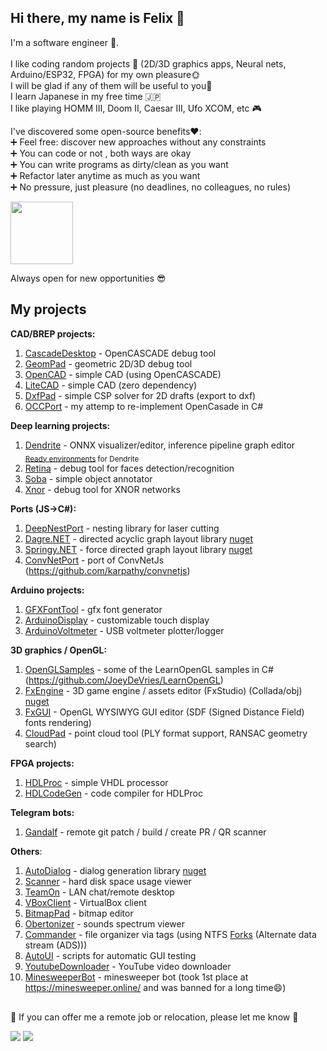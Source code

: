 ## Hi there, my name is Felix 👋
I'm a software engineer 🐧.  <br/>
<br/>
I like coding random projects 🐝 (2D/3D graphics apps, Neural nets, Arduino/ESP32, FPGA) for my own pleasure🌞 <br/> 
I will be glad if any of them will be useful to you🙏  <br/>
I learn Japanese in my free time 🇯🇵 <br/>
I like playing HOMM III, Doom II, Caesar III, Ufo XCOM, etc :video_game:

I've discovered some open-source benefits❤️: <br/>
➕ Feel free: discover new approaches without any constraints <br/>
➕ You can code or not , both ways are okay  <br/>
➕ You can write programs as dirty/clean as you want <br/>
➕ Refactor later anytime as much as you want <br/>
➕ No pressure, just pleasure (no deadlines, no colleagues, no rules) <br/>
 

<img src="https://github.com/fel88/fel88/assets/15663687/d47cf126-8b1d-48ff-9e12-fc4de47af611"  width="100"  />


Always open for new opportunities :sunglasses:

## My projects

**CAD/BREP projects:**
1. [CascadeDesktop](https://github.com/fel88/CascadeDesktop) - OpenCASCADE debug tool
2. [GeomPad](https://github.com/fel88/GeomPad) - geometric 2D/3D debug tool
3. [OpenCAD](https://github.com/fel88/OpenCAD) - simple CAD (using OpenCASCADE)
4. [LiteCAD](https://github.com/fel88/LiteCAD) - simple CAD (zero dependency)
5. [DxfPad](https://github.com/fel88/DxfPad) - simple CSP solver for 2D drafts (export to dxf)
6. [OCCPort](https://github.com/fel88/OCCPort) - my attemp to re-implement OpenCasade in C# 
   
**Deep learning projects:**
1. [Dendrite](https://github.com/fel88/Dendrite) - ONNX visualizer/editor, inference pipeline graph editor   
    <sub>  [Ready environments](https://github.com/fel88/Dendrite.Environments) for Dendrite   </sub>
2. [Retina](https://github.com/fel88/Retina) - debug tool for faces detection/recognition
3. [Soba](https://github.com/fel88/SOBA) - simple object annotator
4. [Xnor](https://github.com/fel88/Xnor) - debug tool for XNOR networks


**Ports (JS→C#):**
1. [DeepNestPort](https://github.com/fel88/DeepNestPort) - nesting library for laser cutting
2. [Dagre.NET](https://github.com/fel88/Dagre.NET) - directed acyclic graph layout library [nuget](https://www.nuget.org/packages/Dagre.NET)
3. [Springy.NET](https://github.com/fel88/Springy.NET) - force directed graph layout library [nuget](https://www.nuget.org/packages/Springy.NET)
4. [ConvNetPort](https://github.com/fel88/ConvNetPort) - port of ConvNetJs (https://github.com/karpathy/convnetjs)

**Arduino projects:**
1. [GFXFontTool](https://github.com/fel88/GFXFontTool) - gfx font generator
2. [ArduinoDisplay](https://github.com/fel88/ArduinoDisplay) - customizable touch display
3. [ArduinoVoltmeter](https://github.com/fel88/ArduinoVoltmeter) - USB voltmeter plotter/logger   

**3D graphics / OpenGL:**
1. [OpenGLSamples](https://github.com/fel88/OpenGLSamples) - some of the LearnOpenGL samples in C# (https://github.com/JoeyDeVries/LearnOpenGL)
2. [FxEngine](https://github.com/fel88/FxEngine) - 3D game engine / assets editor (FxStudio) (Collada/obj)  [nuget](https://www.nuget.org/packages/Dagre.NET)
3. [FxGUI](https://github.com/fel88/FxGUI) - OpenGL WYSIWYG GUI editor (SDF (Signed Distance Field) fonts rendering)
4. [CloudPad](https://github.com/fel88/CloudPad) - point cloud tool (PLY format support, RANSAC geometry search)

**FPGA projects:**
1. [HDLProc](https://github.com/fel88/HDLProc) - simple VHDL processor
2. [HDLCodeGen](https://github.com/fel88/HDLCodeGen) - code compiler for HDLProc
   
**Telegram bots:**
1. [Gandalf](https://github.com/fel88/Gandalf) - remote git patch / build / create PR / QR scanner

**Others**:
1. [AutoDialog](https://www.nuget.org/packages/AutoDialog) - dialog generation library [nuget](https://www.nuget.org/packages/AutoDialog)
2. [Scanner](https://github.com/fel88/Scanner) - hard disk space usage viewer
3. [TeamOn](https://github.com/fel88/TeamOn) - LAN chat/remote desktop
4. [VBoxClient](https://github.com/fel88/VboxClient) - VirtualBox client
5. [BitmapPad](https://github.com/fel88/BitmapPad) - bitmap editor
6. [Obertonizer](https://github.com/fel88/Obertonizer) - sounds spectrum viewer
7. [Commander](https://github.com/fel88/Commander) - file organizer via tags (using NTFS [Forks](https://en.wikipedia.org/wiki/Fork_(file_system)) (Alternate data stream (ADS)))
8. [AutoUI](https://github.com/fel88/AutoUI) - scripts for automatic GUI testing
9. [YoutubeDownloader](https://github.com/fel88/YoutubeDownloader) - YouTube video downloader
10. [MinesweeperBot](https://github.com/fel88/MinesweeperBot) - minesweeper bot (took 1st place at https://minesweeper.online/ and was banned for a long time😄)
   
## 

 :rocket: If you can offer me a remote job or relocation, please let me know :rocket:

<!--
**fel88/fel88** is a ✨ _special_ ✨ repository because its `README.md` (this file) appears on your GitHub profile.

Here are some ideas to get you started:

- 🔭 I’m currently working on ...
- 🌱 I’m currently learning ...
- 👯 I’m looking to collaborate on ...
- 🤔 I’m looking for help with ...
- 💬 Ask me about ...
- 📫 How to reach me: ...
- 😄 Pronouns: ...
- ⚡ Fun fact: ...
-->

![](https://img.shields.io/badge/dynamic/json?logo=github&label=GitHub%20Stars&style=for-the-badge&query=%24.stars&url=https://api.github-star-counter.workers.dev/user/fel88) ![](https://img.shields.io/badge/dynamic/json?logo=github&label=GitHub%20Forks&style=for-the-badge&query=%24.forks&url=https://api.github-star-counter.workers.dev/user/fel88)

<!--
## 

<img src="https://github.com/fel88/fel88/assets/15663687/4089ac96-bd94-4c9d-9e1a-1f8e7fee34c8"  width="50"  />
<img src="https://github.com/fel88/fel88/assets/15663687/0c4dc96b-12d0-4da3-a0ed-13ee2d2028ab"  width="50"  />

<img src="https://github.com/fel88/fel88/assets/15663687/d1725b8b-eed7-428f-829f-716e826ed840"  width="50"  />
<img src="https://github.com/fel88/fel88/assets/15663687/c2d2b5c6-04e0-4b7f-afa9-7080a29d12f3"  width="50"  />
<img src="https://github.com/fel88/fel88/assets/15663687/8293f50f-e2cc-4fcc-97dd-c1d24011fe3d"  width="50"  />
<img src="https://github.com/fel88/fel88/assets/15663687/d2f9306c-a9c7-4bff-8aea-fb3f543d153e"  width="50"  />

<img src="https://github.com/fel88/fel88/assets/15663687/e814f7a7-4002-40d1-a3d6-2c338e5f4a74"  width="50"  />
<img src="https://github.com/fel88/fel88/assets/15663687/a6ffae29-3098-454b-9509-ca7b9b7e546a"  width="50"  />


-->




